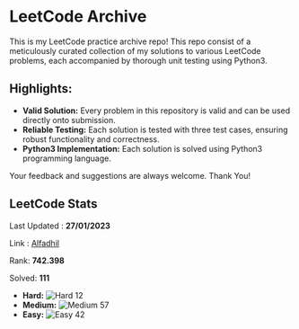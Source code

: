 # LeetCode Archive

This is my LeetCode practice archive repo! This repo consist of a meticulously curated collection of my solutions to various LeetCode problems, each accompanied by thorough unit testing using Python3.

## Highlights:

- **Valid Solution:** Every problem in this repository is valid and can be used directly onto submission.
- **Reliable Testing:** Each solution is tested with three test cases, ensuring robust functionality and correctness.
- **Python3 Implementation:** Each solution is solved using Python3 programming language.

Your feedback and suggestions are always welcome. Thank You!

## LeetCode Stats
Last Updated : **27/01/2023**

Link : [Alfadhil](https://leetcode.com/user8794XI/)

Rank: **742.398**

Solved: **111**

- **Hard:** ![Hard](https://via.placeholder.com/15/FF0000/000000?text=+) 12
- **Medium:** ![Medium](https://via.placeholder.com/15/FFD700/000000?text=+) 57
- **Easy:** ![Easy](https://via.placeholder.com/15/008000/000000?text=+) 42
